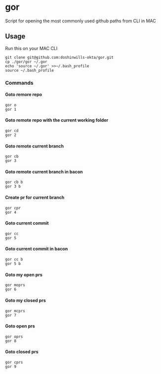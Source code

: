 # gor
Script for opening the most commonly used github paths from CLI in MAC

## Usage
Run this on your MAC CLI

```
git clone git@github.com:doshinwills-okta/gor.git
cp ./gor/gor ~/.gor
echo 'source ~/.gor' >>~/.bash_profile
source ~/.bash_profile
```

### Commands

#### Goto remore repo
```
gor o
gor 1
```

#### Goto remote repo with the current working folder
```
gor cd
gor 2
```
#### Goto remote current branch
```
gor cb
gor 3
```

#### Goto remote current branch in bacon
```
gor cb b
gor 3 b
```

#### Create pr for current branch
```
gor cpr
gor 4
```
#### Goto current commit
```
gor cc
gor 5
```

#### Goto current commit in bacon
```
gor cc b
gor 5 b
```

#### Goto my open prs
```
gor moprs
gor 6
```

#### Goto my closed prs
```
gor mcprs
gor 7
```

#### Goto open prs
```
gor oprs
gor 8
```

#### Goto closed prs
```
gor cprs
gor 9
```